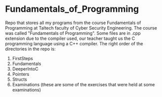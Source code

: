 # Fundamentals_of_Programming
Repo that stores all my programs from the course Fundamentals of Programming at Taltech faculty of Cyber Security Engineering. The course was called "Fundamentals of Programming". Some files are in .cpp extension due to the compiler used, our teacher taught us the C programming language using a C++ compiler. 
The right order of the directories in the repo is:
  1. FirstSteps
  2. Fundamentals
  3. DeeperIntoC
  4. Pointers
  5. Structs
  6. Examinations (these are some of the exercises that were held at some examinations)
